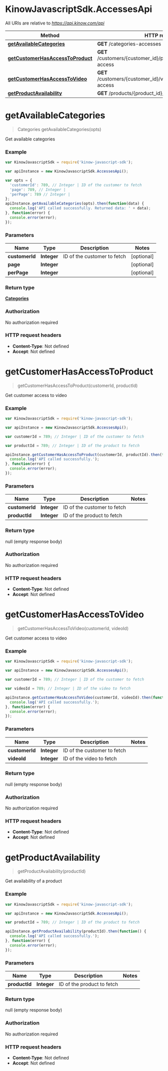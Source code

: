# KinowJavascriptSdk.AccessesApi

All URIs are relative to *https://api.kinow.com/api*

Method | HTTP request | Description
------------- | ------------- | -------------
[**getAvailableCategories**](AccessesApi.md#getAvailableCategories) | **GET** /categories-accesses | 
[**getCustomerHasAccessToProduct**](AccessesApi.md#getCustomerHasAccessToProduct) | **GET** /customers/{customer_id}/products/{product_id}/has-access | 
[**getCustomerHasAccessToVideo**](AccessesApi.md#getCustomerHasAccessToVideo) | **GET** /customers/{customer_id}/videos/{video_id}/has-access | 
[**getProductAvailability**](AccessesApi.md#getProductAvailability) | **GET** /products/{product_id}/access | 


<a name="getAvailableCategories"></a>
# **getAvailableCategories**
> Categories getAvailableCategories(opts)



Get available categories

### Example
```javascript
var KinowJavascriptSdk = require('kinow-javascript-sdk');

var apiInstance = new KinowJavascriptSdk.AccessesApi();

var opts = { 
  'customerId': 789, // Integer | ID of the customer to fetch
  'page': 789, // Integer | 
  'perPage': 789 // Integer | 
};
apiInstance.getAvailableCategories(opts).then(function(data) {
  console.log('API called successfully. Returned data: ' + data);
}, function(error) {
  console.error(error);
});

```

### Parameters

Name | Type | Description  | Notes
------------- | ------------- | ------------- | -------------
 **customerId** | **Integer**| ID of the customer to fetch | [optional] 
 **page** | **Integer**|  | [optional] 
 **perPage** | **Integer**|  | [optional] 

### Return type

[**Categories**](Categories.md)

### Authorization

No authorization required

### HTTP request headers

 - **Content-Type**: Not defined
 - **Accept**: Not defined

<a name="getCustomerHasAccessToProduct"></a>
# **getCustomerHasAccessToProduct**
> getCustomerHasAccessToProduct(customerId, productId)



Get customer access to video

### Example
```javascript
var KinowJavascriptSdk = require('kinow-javascript-sdk');

var apiInstance = new KinowJavascriptSdk.AccessesApi();

var customerId = 789; // Integer | ID of the customer to fetch

var productId = 789; // Integer | ID of the product to fetch

apiInstance.getCustomerHasAccessToProduct(customerId, productId).then(function() {
  console.log('API called successfully.');
}, function(error) {
  console.error(error);
});

```

### Parameters

Name | Type | Description  | Notes
------------- | ------------- | ------------- | -------------
 **customerId** | **Integer**| ID of the customer to fetch | 
 **productId** | **Integer**| ID of the product to fetch | 

### Return type

null (empty response body)

### Authorization

No authorization required

### HTTP request headers

 - **Content-Type**: Not defined
 - **Accept**: Not defined

<a name="getCustomerHasAccessToVideo"></a>
# **getCustomerHasAccessToVideo**
> getCustomerHasAccessToVideo(customerId, videoId)



Get customer access to video

### Example
```javascript
var KinowJavascriptSdk = require('kinow-javascript-sdk');

var apiInstance = new KinowJavascriptSdk.AccessesApi();

var customerId = 789; // Integer | ID of the customer to fetch

var videoId = 789; // Integer | ID of the video to fetch

apiInstance.getCustomerHasAccessToVideo(customerId, videoId).then(function() {
  console.log('API called successfully.');
}, function(error) {
  console.error(error);
});

```

### Parameters

Name | Type | Description  | Notes
------------- | ------------- | ------------- | -------------
 **customerId** | **Integer**| ID of the customer to fetch | 
 **videoId** | **Integer**| ID of the video to fetch | 

### Return type

null (empty response body)

### Authorization

No authorization required

### HTTP request headers

 - **Content-Type**: Not defined
 - **Accept**: Not defined

<a name="getProductAvailability"></a>
# **getProductAvailability**
> getProductAvailability(productId)



Get availability of a product

### Example
```javascript
var KinowJavascriptSdk = require('kinow-javascript-sdk');

var apiInstance = new KinowJavascriptSdk.AccessesApi();

var productId = 789; // Integer | ID of the product to fetch

apiInstance.getProductAvailability(productId).then(function() {
  console.log('API called successfully.');
}, function(error) {
  console.error(error);
});

```

### Parameters

Name | Type | Description  | Notes
------------- | ------------- | ------------- | -------------
 **productId** | **Integer**| ID of the product to fetch | 

### Return type

null (empty response body)

### Authorization

No authorization required

### HTTP request headers

 - **Content-Type**: Not defined
 - **Accept**: Not defined

